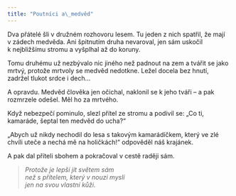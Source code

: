 ```yaml
---
title: "Poutníci a\_medvěd"
---
```


  

Dva přátelé šli v družném rozhovoru lesem. Tu jeden z nich spatřil, že mají v zádech medvěda. Ani špitnutím druha nevaroval, jen sám uskočil k nejbližšímu stromu a vyšplhal až do koruny.

Tomu druhému už nezbývalo nic jiného než padnout na zem a tvářit se jako mrtvý, protože mrtvoly se medvěd nedotkne. Ležel docela bez hnutí, zadržel tlukot srdce i dech…

A opravdu. Medvěd člověka jen očichal, naklonil se k jeho tváři – a pak rozmrzele odešel. Měl ho za mrtvého.

Když nebezpečí pominulo, slezl přítel ze stromu a podivil se: „Co ti, kamaráde, šeptal ten medvěd do ucha?“

„Abych už nikdy nechodil do lesa s takovým kamarádíčkem, který ve zlé chvíli uteče a nechá mě na holičkách!“ odpověděl náš krajánek.

A pak dal příteli sbohem a pokračoval v cestě raději sám.

> _Protože je lepší jít světem sám  
> než s přítelem, který v nouzi myslí  
> jen na svou vlastní kůži._
